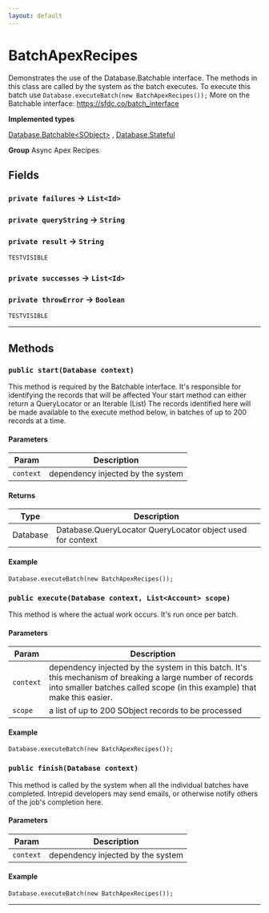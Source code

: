 ```yaml
---
layout: default
---
```

# BatchApexRecipes

Demonstrates the use of the Database.Batchable interface. The
methods in this class are called by the system as the batch executes.
To execute this batch use `Database.executeBatch(new BatchApexRecipes());`
More on the Batchable interface:
https://sfdc.co/batch_interface


**Implemented types**

[Database.Batchable&lt;SObject&gt;](Database.Batchable&lt;SObject&gt;)
, 
[Database.Stateful](Database.Stateful)


**Group** Async Apex Recipes

## Fields

### `private failures` → `List<Id>`


### `private queryString` → `String`


### `private result` → `String`

`TESTVISIBLE` 

### `private successes` → `List<Id>`


### `private throwError` → `Boolean`

`TESTVISIBLE` 

---
## Methods
### `public start(Database context)`

This method is required by the Batchable interface. It's responsible for identifying the records that will be affected Your start method can either return a QueryLocator or an Iterable (List) The records identified here will be made available to the execute method below, in batches of up to 200 records at a time.

#### Parameters

|Param|Description|
|---|---|
|`context`|dependency injected by the system|

#### Returns

|Type|Description|
|---|---|
|Database|Database.QueryLocator QueryLocator object used for context|

#### Example
```apex
Database.executeBatch(new BatchApexRecipes());
```


### `public execute(Database context, List<Account> scope)`

This method is where the actual work occurs. It's run once per batch.

#### Parameters

|Param|Description|
|---|---|
|`context`|dependency injected by the system in this batch. It's this mechanism of breaking a large number of records into smaller batches called scope (in this example) that make this easier.|
|`scope`|a list of up to 200 SObject records to be processed|

#### Example
```apex
Database.executeBatch(new BatchApexRecipes());
```


### `public finish(Database context)`

This method is called by the system when all the individual batches have completed. Intrepid developers may send emails, or otherwise notify others of the job's completion here.

#### Parameters

|Param|Description|
|---|---|
|`context`|dependency injected by the system|

#### Example
```apex
Database.executeBatch(new BatchApexRecipes());
```


---
